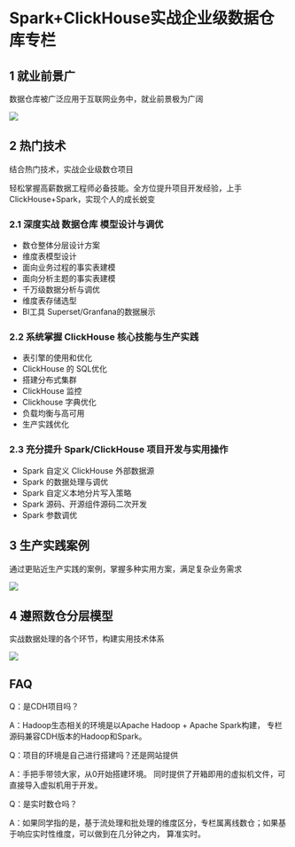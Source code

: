 # Spark+ClickHouse实战企业级数据仓库专栏

## 1 就业前景广

数据仓库被广泛应用于互联网业务中，就业前景极为广阔

![](https://codeselect.oss-cn-shanghai.aliyuncs.com/image-20240313132017997.png)

## 2 热门技术

结合热门技术，实战企业级数仓项目

轻松掌握高薪数据工程师必备技能。全方位提升项目开发经验，上手 ClickHouse+Spark，实现个人的成长蜕变

### 2.1 深度实战 数据仓库 模型设计与调优

- 数仓整体分层设计方案
- 维度表模型设计
- 面向业务过程的事实表建模
- 面向分析主题的事实表建模
- 千万级数据分析与调优
- 维度表存储选型
- BI工具 Superset/Granfana的数据展示

### 2.2 系统掌握 ClickHouse 核心技能与生产实践

- 表引擎的使用和优化
- ClickHouse 的 SQL优化
- 搭建分布式集群
- ClickHouse 监控
- Clickhouse 字典优化
- 负载均衡与高可用
- 生产实践优化

### 2.3 充分提升 Spark/ClickHouse 项目开发与实用操作

- Spark 自定义 ClickHouse 外部数据源
- Spark 的数据处理与调优
- Spark 自定义本地分片写入策略
- Spark 源码、开源组件源码二次开发
- Spark 参数调优

## 3 生产实践案例

通过更贴近生产实践的案例，掌握多种实用方案，满足复杂业务需求

![](https://codeselect.oss-cn-shanghai.aliyuncs.com/image-20240313133151521.png)

## 4 遵照数仓分层模型

实战数据处理的各个环节，构建实用技术体系

![](https://codeselect.oss-cn-shanghai.aliyuncs.com/image-20240313133220859.png)

## FAQ

Q：是CDH项目吗？

A：Hadoop生态相关的环境是以Apache Hadoop + Apache Spark构建， 专栏源码兼容CDH版本的Hadoop和Spark。 

Q：项目的环境是自己进行搭建吗？还是网站提供

A：手把手带领大家，从0开始搭建环境。 同时提供了开箱即用的虚拟机文件，可直接导入虚拟机用于开发。

Q：是实时数仓吗？

A：如果同学指的是，基于流处理和批处理的维度区分，专栏属离线数仓；如果基于响应实时性维度，可以做到在几分钟之内， 算准实时。 